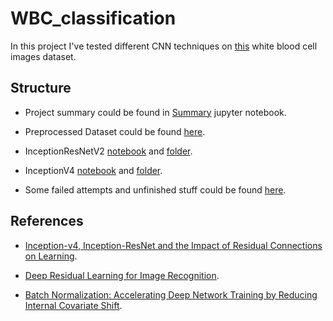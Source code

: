 # WBC_classification

In this project I've tested different CNN techniques on [this](http://users.cecs.anu.edu.au/~hrezatofighi/Data/Leukocyte%20Data.htm) white blood cell images dataset.

## Structure

- Project summary could be found in [Summary]() jupyter notebook.

- Preprocessed Dataset could be found [here]().

- InceptionResNetV2 [notebook]() and [folder]().

- InceptionV4 [notebook]() and [folder]().

- Some failed attempts and unfinished stuff could be found [here]().

## References

- [Inception-v4, Inception-ResNet and the Impact of Residual Connections on Learning](https://arxiv.org/pdf/1602.07261.pdf).

- [Deep Residual Learning for Image Recognition](https://arxiv.org/pdf/1512.03385.pdf).

- [Batch Normalization: Accelerating Deep Network Training by Reducing Internal Covariate Shift](https://arxiv.org/pdf/1502.03167.pdf).
